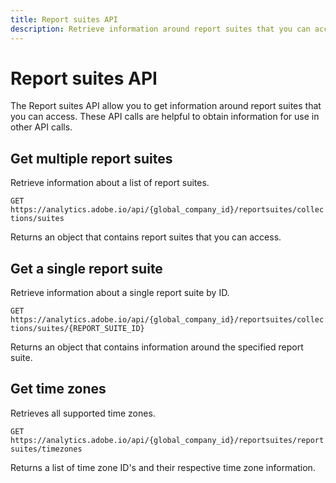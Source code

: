 ```yaml
---
title: Report suites API
description: Retrieve information around report suites that you can access.
---
```


# Report suites API

The Report suites API allow you to get information around report suites that you can access. These API calls are helpful to obtain information for use in other API calls.

## Get multiple report suites

Retrieve information about a list of report suites.

`GET https://analytics.adobe.io/api/{global_company_id}/reportsuites/collections/suites`

Returns an object that contains report suites that you can access.

## Get a single report suite

Retrieve information about a single report suite by ID.

`GET https://analytics.adobe.io/api/{global_company_id}/reportsuites/collections/suites/{REPORT_SUITE_ID}`

Returns an object that contains information around the specified report suite.

## Get time zones

Retrieves all supported time zones.

`GET https://analytics.adobe.io/api/{global_company_id}/reportsuites/reportsuites/timezones`

Returns a list of time zone ID's and their respective time zone information.
